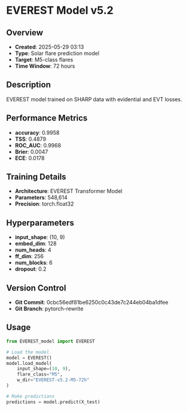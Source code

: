 # EVEREST Model v5.2

## Overview
- **Created**: 2025-05-29 03:13
- **Type**: Solar flare prediction model
- **Target**: M5-class flares
- **Time Window**: 72 hours

## Description
EVEREST model trained on SHARP data with evidential and EVT losses.

## Performance Metrics
- **accuracy**: 0.9958
- **TSS**: 0.4879
- **ROC_AUC**: 0.9968
- **Brier**: 0.0047
- **ECE**: 0.0178


## Training Details
- **Architecture**: EVEREST Transformer Model
- **Parameters**: 548,614
- **Precision**: torch.float32

## Hyperparameters
- **input_shape**: (10, 9)
- **embed_dim**: 128
- **num_heads**: 4
- **ff_dim**: 256
- **num_blocks**: 6
- **dropout**: 0.2

## Version Control
- **Git Commit**: 0cbc56edf81be6250c0c43de7c244eb04ba1dfee
- **Git Branch**: pytorch-rewrite

## Usage
```python
from EVEREST_model import EVEREST

# Load the model
model = EVEREST()
model.load_model(
    input_shape=(10, 9),
    flare_class="M5",
    w_dir="EVEREST-v5.2-M5-72h"
)

# Make predictions
predictions = model.predict(X_test)
```
